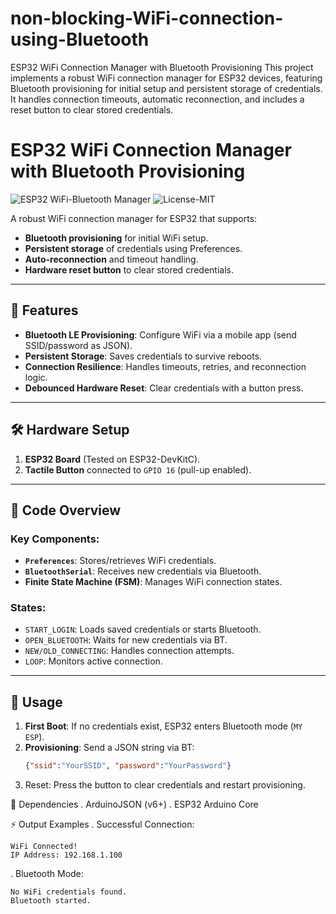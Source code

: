 # non-blocking-WiFi-connection-using-Bluetooth
ESP32 WiFi Connection Manager with Bluetooth Provisioning This project implements a robust WiFi connection manager for ESP32 devices, featuring Bluetooth provisioning for initial setup and persistent storage of credentials. It handles connection timeouts, automatic reconnection, and includes a reset button to clear stored credentials.

# ESP32 WiFi Connection Manager with Bluetooth Provisioning

![ESP32 WiFi-Bluetooth Manager](https://img.shields.io/badge/Platform-ESP32-blue) ![License-MIT](https://img.shields.io/badge/License-MIT-green)

A robust WiFi connection manager for ESP32 that supports:
- **Bluetooth provisioning** for initial WiFi setup.
- **Persistent storage** of credentials using Preferences.
- **Auto-reconnection** and timeout handling.
- **Hardware reset button** to clear stored credentials.

---

## 📌 Features
- **Bluetooth LE Provisioning**: Configure WiFi via a mobile app (send SSID/password as JSON).
- **Persistent Storage**: Saves credentials to survive reboots.
- **Connection Resilience**: Handles timeouts, retries, and reconnection logic.
- **Debounced Hardware Reset**: Clear credentials with a button press.

---

## 🛠 Hardware Setup
1. **ESP32 Board** (Tested on ESP32-DevKitC).
2. **Tactile Button** connected to `GPIO 16` (pull-up enabled).

---

## 📝 Code Overview
### Key Components:
- **`Preferences`**: Stores/retrieves WiFi credentials.
- **`BluetoothSerial`**: Receives new credentials via Bluetooth.
- **Finite State Machine (FSM)**: Manages WiFi connection states.

### States:
- `START_LOGIN`: Loads saved credentials or starts Bluetooth.
- `OPEN_BLUETOOTH`: Waits for new credentials via BT.
- `NEW/OLD_CONNECTING`: Handles connection attempts.
- `LOOP`: Monitors active connection.

---

## 🔧 Usage
1. **First Boot**: If no credentials exist, ESP32 enters Bluetooth mode (`MY ESP`).
2. **Provisioning**: Send a JSON string via BT:
   ```json
   {"ssid":"YourSSID", "password":"YourPassword"}
3. Reset: Press the button to clear credentials and restart provisioning.

📄 Dependencies
 . ArduinoJSON (v6+)
 . ESP32 Arduino Core

⚡ Output Examples
 . Successful Connection:

    WiFi Connected!
    IP Address: 192.168.1.100
 . Bluetooth Mode:

    No WiFi credentials found.
    Bluetooth started.
